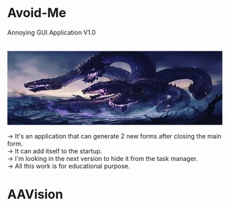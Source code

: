 # Avoid-Me 
Annoying GUI Application V1.0 <br/><br/><br/>
![alt text](https://github.com/AAVision/Avoid/blob/master/12.jpg?raw=true)

-> It's an application that can generate 2 new forms after closing the main form. <br/>
-> It can add itself to the startup. <br/>
-> I'm looking in the next version to hide it from the task manager. <br/>
-> All this work is for educational purpose. <br/>

# AAVision
